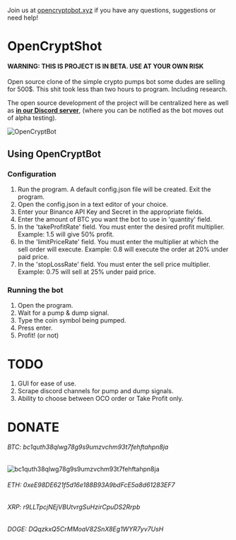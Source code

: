 Join us at [opencryptobot.xyz](http://opencryptobot.xyz) if you have any questions, suggestions or need help!

# OpenCryptShot
#### WARNING: THIS IS PROJECT IS IN BETA. USE AT YOUR OWN RISK

Open source clone of the simple crypto pumps bot some dudes are selling for 500$. This shit took less than two hours to program. Including research.

The open source development of the project will be centralized here as well as **[in our Discord server](https://discord.gg/vJkF3cwZDy)**, (where you can be notified as the bot moves out of alpha testing).

![OpenCryptBot](https://i.ibb.co/dcvC40J/sdfsdfsdf.png)

## Using OpenCryptBot
### Configuration

1. Run the program. A default config.json file will be created. Exit the program.
2. Open the config.json in a text editor of your choice.
3. Enter your Binance API Key and Secret in the appropriate fields.
4. Enter the amount of BTC you want the bot to use in 'quantity' field.
5. In the 'takeProfitRate' field. You must enter the desired profit multiplier. Example: 1.5 will give 50% profit.
6. In the 'limitPriceRate' field. You must enter the multiplier at which the sell order will execute. Example: 0.8 will execute the order at 20% under paid price.
7. In the 'stopLossRate' field. You must enter the sell price multiplier. Example: 0.75 will sell at 25% under paid price.

### Running the bot

1. Open the program.
2. Wait for a pump & dump signal.
3. Type the coin symbol being pumped.
4. Press enter.
5. Profit! (or not)


# TODO
1. GUI for ease of use.
2. Scrape discord channels for pump and dump signals.
3. Ability to choose between OCO order or Take Profit only.

# DONATE
###### BTC: bc1quth38qlwg78g9s9umzvchm93t7fehftahpn8ja
![bc1quth38qlwg78g9s9umzvchm93t7fehftahpn8ja](https://i.imgur.com/uyU2uzP.png)

###### ETH: 0xeE98DE621f5d16e188B93A9bdFcE5a8d61283EF7
###### XRP: r9LLTpcjNEjVBUtvrgSuHzirCpuDS2Rrpb
###### DOGE: DQqzkxQ5CrMMoaV82SnX8Eg1WYR7yv7UsH
